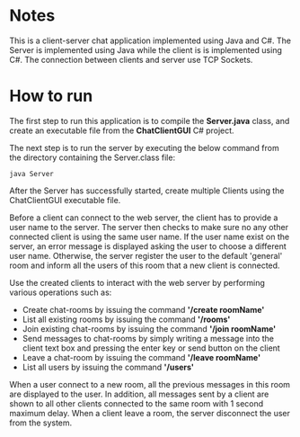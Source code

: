 # Notes
This is a client-server chat application implemented using Java and C#. The Server is implemented using Java while the client is is implemented using C#. The connection between clients and server use TCP Sockets.

# How to run
The first step to run this application is to compile the **Server.java** class, and create an executable file from the **ChatClientGUI** C# project. 

The next step is to run the server by executing the below command from the directory containing the Server.class file: 
    
	java Server

After the Server has successfully started, create multiple Clients using the ChatClientGUI executable file.

Before a client can connect to the web server, the client has to provide a user name to the server. The server then checks to make sure no any other connected client is using the  same user name. If the user name exist on the server, an error message  is displayed asking the user to choose a different user name. Otherwise, the server register the user to the default 'general' room and inform all the users of this room that a new client is connected. 

Use the created clients to interact with the web server by performing various operations such as:

  * Create chat-rooms by issuing the command **'/create roomName'**
  * List all existing rooms by issuing the command **'/rooms'**
  * Join existing chat-rooms by issuing the command **'/join roomName'**
  * Send messages to chat-rooms by simply writing a message into the client text box and pressing the enter key or send button on the client
  * Leave a chat-room by issuing the command **'/leave roomName'**
  * List all users by issuing the command **'/users'**

When a user connect to a new room, all the previous messages in this room are displayed to the user. In addition, all messages sent by a client are shown to all other clients connected to the same room with 1 second maximum delay. When a client leave a room, the server disconnect the user from the system.
